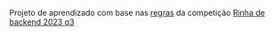 Projeto de aprendizado com base nas [regras](https://github.com/zanfranceschi/rinha-de-backend-2023-q3/blob/main/INSTRUCOES.md) da competição [Rinha de backend 2023 q3](https://github.com/zanfranceschi/rinha-de-backend-2023-q3)